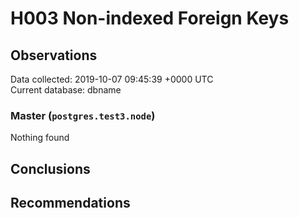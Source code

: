# H003 Non-indexed Foreign Keys #

## Observations ##
Data collected: 2019-10-07 09:45:39 +0000 UTC  
Current database: dbname  


### Master (`postgres.test3.node`) ###



Nothing found



## Conclusions ##


## Recommendations ##

